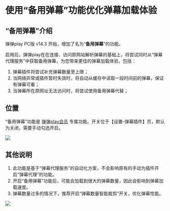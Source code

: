 # 使用“备用弹幕”功能优化弹幕加载体验

## “备用弹幕”介绍

弹弹play PC版 v14.3 开始，增加了名为“**备用弹幕**”的功能。

启用后，弹弹play在在连接、访问原网站解析弹幕的基础上，将尝试同时从“弹幕代理服务”中获取备用弹幕，为您带来更佳的弹幕加载体验，包括：

1. 弹幕插件将尝试补充弹幕数量至上限；
2. 当网络异常或插件暂时失效时，将自动从缓存中读取一段时间前的弹幕，保证有弹幕可看；
3. 当弹幕所在原网址无法访问时，将尝试使用备用弹幕代替；

## 位置

“备用弹幕”功能是 [弹弹play会员](关于弹弹play会员.html) 专属功能。开关位于【设置-弹幕插件】页，默认为关闭，需要手动勾选开启。

![](/images/upload/backuped-danmaku-20250625-123020.png)

## 其他说明

1. 此功能是基于“弹幕代理服务”的自动化方案，不会影响原有的手动为插件开启“弹幕代理”的功能。
2. 开启“备用弹幕”功能后，可能会加载到很大的弹幕数量，因此会影响到弹幕加载速度。
3. 弹幕数量过多的情况下，推荐开启“弹幕数量智能裁剪”开关，优化弹幕性能。

![](/images/upload/backuped-danmaku-20250625-123135.png)
